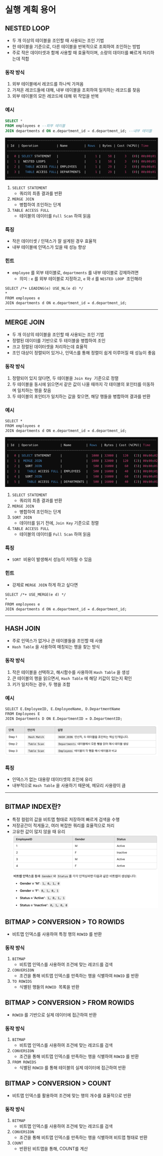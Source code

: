 # 실행 계획 용어

## NESTED LOOP
- 두 개 이상의 테이블을 조인할 때 사용되는 조인 기법
- 한 테이블을 기준으로, 다른 테이블을 반복적으로 조회하여 조인하는 방법
- 주로 작은 데이터셋과 함께 사용할 때 효율적이며, 소량의 데이터를 빠르게 처리하는데 적합

### 동작 방식
1. 외부 테이블에서 레코드를 하나씩 가져옴
2. 가져온 레코드들에 대해, 내부 테이블을 조회하여 일치하는 레코드를 찾음
3. 외부 테이블의 모든 레코드에 대해 위 작업을 반복

### 예시
```sql
SELECT *
FROM employees e --외부 테이블
JOIN departments d ON e.department_id = d.department_id; --내부 테이블
```
![NESTED LOOP](./images/image014.png) 

1. `SELECT STATEMENT` 
    - 쿼리의 최종 결과를 반환
2. `MERGE JOIN` 
    - 병합하여 조인하는 단계
3. `TABLE ACCESS FULL` 
    - 테이블의 데이터를 `Full Scan` 하여 읽음

### 특징
- 작은 데이터셋 / 인덱스가 잘 설계된 경우 효율적
- 내부 테이블에 인덱스가 있을 때 성능 향상

### 힌트
- `employee` 를 외부 테이블로, `departments` 를 내부 테이블로 강제하려면
    - 의미 : `e` 를 외부 테이블로 지정하고, `e` 와 `d` 를 `NESTED LOOP`  조인해라
```
SELECT /*+ LEADING(e) USE_NL(e d) */
*
FROM employees e
JOIN departments d ON e.department_id = d.department_id;
```

---

## MERGE JOIN
- 두 개 이상의 테이블을 조인할 때 사용되는 조인 기법
- 정렬된 데이터를 기반으로 두 테이블을 병합하여 조인
- 크고 정렬된 데이터셋을 처리하는데 효율적
- 조인 대상이 정렬되어 있거나, 인덱스를 통해 정렬이 쉽게 이루어질 때 성능이 좋음

### 동작 방식
1. 정렬되어 있지 않다면, 두 테이블을 `Join Key`  기준으로 정렬
2. 두 테이블을 동시에 읽으면서 같은 값이 나올 때까지 각 테이블의 포인터를 이동하며 일치하는 행을 찾음
3. 두 테이블의 포인터가 일치하는 값을 찾으면, 해당 행들을 병합하여 결과를 반환

### 예시
```
SELECT *
FROM employees e
JOIN departments d ON e.department_id = d.department_id;
```
![MERGE JOIN](./images/image015.png)  

1. `SELECT STATEMENT` 
    - 쿼리의 최종 결과를 반환
2. `MERGE JOIN` 
    - 병합하여 조인하는 단계
3. `SORT JOIN` 
    - 데이터를 읽기 전에, `Join Key` 기준으로 정렬
4. `TABLE ACCESS FULL` 
    - 테이블의 데이터를 `Full Scan` 하여 읽음

### 특징
- `SORT`  비용이 발생해서 성능이 저하될 수 있음

### 힌트
- 강제로 `MERGE JOIN` 하게 하고 싶다면
```
SELECT /*+ USE_MERGE(e d) */
*
FROM employees e
JOIN departments d ON e.department_id = d.department_id;
```

---

## HASH JOIN
- 주로 인덱스가 없거나 큰 테이블들을 조인할 때 사용
- `Hash Table` 을 사용하여 매칭되는 행을 찾는 방식

### 동작 방식
1. 작은 테이블을 선택하고, 해시함수를 사용하여 `Hash Table` 을 생성
2. 큰 테이블의 행을 읽으면서, `Hash Table` 에 해당 키값이 있는지 확인
3. 키가 일치하는 경우, 두 행을 조합

### 예시
```
SELECT E.EmployeeID, E.EmployeeName, D.DepartmentName
FROM Employees E
JOIN Departments D ON E.DepartmentID = D.DepartmentID;
```
![hash join](./images/image016.png)

### 특징
- 인덱스가 없는 대용량 데이터셋의 조인에 유리
- 내부적으로 `Hash Table` 을 사용하기 때문에, 메모리 사용량이 큼

---

## BITMAP INDEX란?
- 특정 컬럼의 값을 비트맵 형태로 저장하여 빠르게 검색을 수행
- 저장공간이 적게들고, 여러 복잡한 쿼리를 효율적으로 처리
- 고유한 값이 많지 않을 때 유리
![bitmap](./images/image017.png)

## BITMAP > CONVERSION > TO ROWIDS
- 비트맵 인덱스를 사용하여 특정 행의 `ROWID` 를 반환
### 동작 방식
1. `BITMAP` 
    - 비트맵 인덱스를 사용하여 조건에 맞는 레코드를 검색
2. `CONVERSION` 
    - 조건을 통해 비트맵 인덱스를 만족하는 행을 식별하여 `ROWID` 를 반환
3. `TO ROWIDS` 
    - 식별된 행들의 `ROWID`  목록을 반환

## BITMAP > CONVERSION > FROM ROWIDS
- `ROWID` 를 기반으로 실제 데이터에 접근하여 반환
### 동작 방식
1. `BITMAP` 
    - 비트맵 인덱스를 사용하여 조건에 맞는 레코드를 검색
2. `CONVERSION` 
    - 조건을 통해 비트맵 인덱스를 만족하는 행을 식별하여 `ROWID` 를 반환
3. `FROM ROWIDS` 
    - 식별된 `ROWID` 를 통해 테이블의 실제 데이터에 접근하여 반환

## BITMAP > CONVERSION > COUNT
- 비트맵 인덱스를 활용하여 조건에 맞는 행의 개수를 효율적으로 반환
### 동작 방식
1. `BITMAP` 
    - 비트맵 인덱스를 사용하여 조건에 맞는 레코드를 검색
2. `CONVERSION` 
    - 조건을 통해 비트맵 인덱스를 만족하는 행을 식별하여 비트맵 형태로 반환
3. `COUNT` 
    - 반환된 비트맵을 통해, COUNT를 계산

